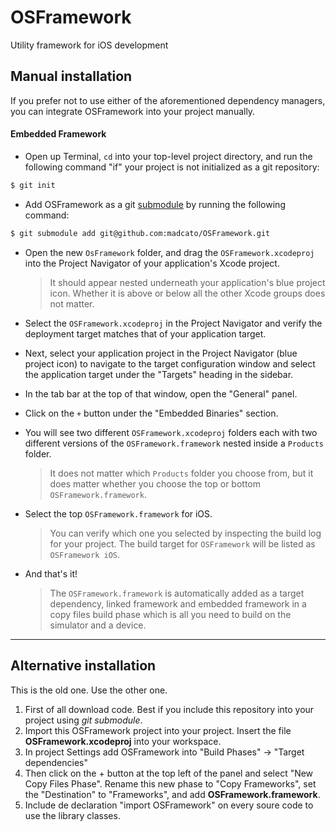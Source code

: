 # OSFramework
Utility framework for iOS development


## Manual installation

If you prefer not to use either of the aforementioned dependency managers, you can integrate OSFramework into your project manually.

#### Embedded Framework

- Open up Terminal, `cd` into your top-level project directory, and run the following command "if" your project is not initialized as a git repository:

```bash
$ git init
```

- Add OSFramework as a git [submodule](http://git-scm.com/docs/git-submodule) by running the following command:

```bash
$ git submodule add git@github.com:madcato/OSFramework.git
```

- Open the new `OsFramework` folder, and drag the `OSFramework.xcodeproj` into the Project Navigator of your application's Xcode project.

    > It should appear nested underneath your application's blue project icon. Whether it is above or below all the other Xcode groups does not matter.

- Select the `OSFramework.xcodeproj` in the Project Navigator and verify the deployment target matches that of your application target.
- Next, select your application project in the Project Navigator (blue project icon) to navigate to the target configuration window and select the application target under the "Targets" heading in the sidebar.
- In the tab bar at the top of that window, open the "General" panel.
- Click on the `+` button under the "Embedded Binaries" section.
- You will see two different `OSFramework.xcodeproj` folders each with two different versions of the `OSFramework.framework` nested inside a `Products` folder.

    > It does not matter which `Products` folder you choose from, but it does matter whether you choose the top or bottom `OSFramework.framework`.

- Select the top `OSFramework.framework` for iOS.

    > You can verify which one you selected by inspecting the build log for your project. The build target for `OSFramework` will be listed as `OSFramework iOS`.

- And that's it!

  > The `OSFramework.framework` is automatically added as a target dependency, linked framework and embedded framework in a copy files build phase which is all you need to build on the simulator and a device.

---



## Alternative installation

This is the old one. Use the other one.

1. First of all download code. Best if you include this repository into your project using *git submodule*.
2. Import this OSFramework project into your project. Insert the file **OSFramework.xcodeproj** into your workspace.
3. In project Settings add OSFramework into "Build Phases" -> "Target dependencies"
4. Then click on the + button at the top left of the panel and select "New Copy Files Phase". Rename this new phase to "Copy Frameworks", set the "Destination" to "Frameworks", and add **OSFramework.framework**.
5. Include de declaration "import OSFramework" on every soure code to use the library classes.
